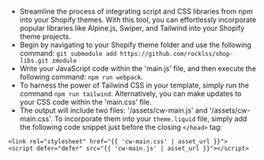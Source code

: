 - Streamline the process of integrating script and CSS libraries from npm into your Shopify themes. With this tool, you can effortlessly incorporate popular libraries like Alpine.js, Swiper, and Tailwind into your Shopify theme projects.
- Begin by navigating to your Shopify theme folder and use the following command:
`git submodule add https://github.com/rocklss/shop-libs.git zmodule`
- Write your JavaScript code within the 'main.js' file, and then execute the following command: `npm run webpack`.
- To harness the power of Tailwind CSS in your template, simply run the command `npm run tailwind`. Alternatively, you can make updates to your CSS code within the 'main.css' file.
- The output will include two files: '/assets/cw-main.js' and '/assets/cw-main.css'. To incorporate them into your `theme.liquid` file, simply add the following code snippet just before the closing `</head>` tag:
```
<link rel="stylesheet" href="{{ 'cw-main.css' | asset_url }}">
<script defer="defer" src="{{ 'cw-main.js' | asset_url }}"></script>
```
